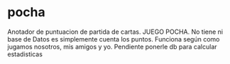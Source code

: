 # pocha
Anotador de puntuacion de partida de cartas. JUEGO POCHA.
No tiene ni base de Datos es simplemente cuenta los puntos.
Funciona según como jugamos nosotros, mis amigos y yo.
Pendiente ponerle db para calcular estadisticas
